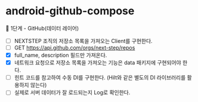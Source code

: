 # android-github-compose

🚀 1단계 - GitHub(데이터 레이어)

- [ ] NEXTSTEP 조직의 저장소 목록을 가져오는 Client를 구현한다.
- [ ] GET https://api.github.com/orgs/next-step/repos
- [x] full_name, description 필드만 가져온다.
- [x] 네트워크 요청으로 저장소 목록을 가져오는 기능은 data 패키지에 구현되어야 한다.
- [ ] 힌트 코드를 참고하여 수동 DI를 구현한다. (Hilt와 같은 별도의 DI 라이브러리를 활용하지 않는다)
- [ ] 실제로 서버 데이터가 잘 로드되는지 Log로 확인한다.